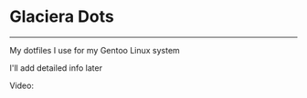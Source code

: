 # Glaciera Dots

---

My dotfiles I use for my Gentoo Linux system

I'll add detailed info later

Video:

